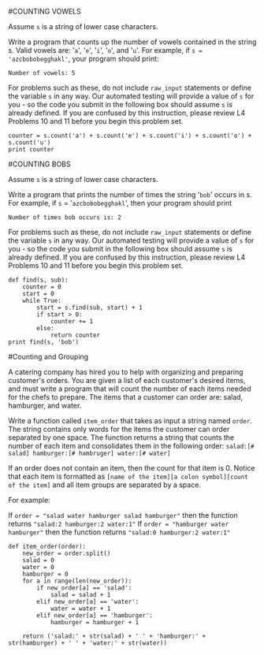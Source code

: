 #COUNTING VOWELS

Assume `s` is a string of lower case characters.

Write a program that counts up the number of vowels contained in the string s. Valid vowels are: '`a`', '`e`', '`i`', '`o`', and '`u`'. For example, if `s = 'azcbobobegghakl'`, your program should print:

    Number of vowels: 5

For problems such as these, do not include `raw_input` statements or define the variable `s` in any way. Our automated testing will provide a value of `s` for you - so the code you submit in the following box should assume `s` is already defined. If you are confused by this instruction, please review L4 Problems 10 and 11 before you begin this problem set.

```
counter = s.count('a') + s.count('e') + s.count('i') + s.count('o') + s.count('u')
print counter
```

#COUNTING BOBS

Assume `s` is a string of lower case characters.

Write a program that prints the number of times the string '`bob`' occurs in s. For example, if `s` = '`azcbobobegghakl`', then your program should print

    Number of times bob occurs is: 2

For problems such as these, do not include `raw_input` statements or define the variable `s` in any way. Our automated testing will provide a value of `s` for you - so the code you submit in the following box should assume `s` is already defined. If you are confused by this instruction, please review L4 Problems 10 and 11 before you begin this problem set.

```
def find(s, sub):
    counter = 0
    start = 0
    while True:
        start = s.find(sub, start) + 1
        if start > 0:
            counter += 1
        else:
            return counter
print find(s, 'bob')
```

#Counting and Grouping

A catering company has hired you to help with organizing and preparing customer's orders. You are given a list of each customer's desired items, and must write a program that will count the number of each items needed for the chefs to prepare. The items that a customer can order are: salad, hamburger, and water.

Write a function called `item_order` that takes as input a string named `order`. The string contains only words for the items the customer can order separated by one space. The function returns a string that counts the number of each item and consolidates them in the following order: `salad:[# salad] hamburger:[# hambruger] water:[# water]`

If an order does not contain an item, then the count for that item is 0. Notice that each item is formatted as `[name of the item][a colon symbol][count of the item]` and all item groups are separated by a space.

For example:

   If `order = "salad water hamburger salad hamburger"` then the function returns `"salad:2 hamburger:2 water:1"`
   If `order = "hamburger water hamburger"` then the function returns `"salad:0 hamburger:2 water:1"`

```
def item_order(order):
    new_order = order.split()
    salad = 0
    water = 0
    hamburger = 0
    for a in range(len(new_order)):
        if new_order[a] == 'salad':
            salad = salad + 1
        elif new_order[a] == 'water':
            water = water + 1
        elif new_order[a] == 'hamburger':
            hamburger = hamburger + 1

    return ('salad:' + str(salad) + ' ' + 'hamburger:' + str(hamburger) + ' ' + 'water:' + str(water))
```